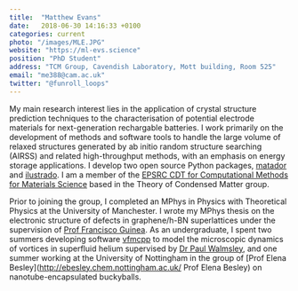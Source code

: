 ```yaml
---
title:  "Matthew Evans"
date:   2018-06-30 14:16:33 +0100
categories: current
photo: "/images/MLE.JPG"
website: "https://ml-evs.science"
position: "PhD Student"
address: "TCM Group, Cavendish Laboratory, Mott building, Room 525"
email: "me388@cam.ac.uk"
twitter: "@funroll_loops"
---
```


My main research interest lies in the application of crystal structure prediction techniques to the characterisation of potential electrode materials for next-generation rechargable batteries. I work primarily on the development of methods and software tools to handle the large volume of relaxed structures generated by ab initio random structure searching (AIRSS) and related high-throughput methods, with an emphasis on energy storage applications. I develop two open source Python packages, [matador](http://matador.science) and [ilustrado](http://www.tcm.phy.cam.ac.uk/~me388/ilustrado). I am a member of the [EPSRC CDT for Computational Methods for Materials Science](http://www.csc.cam.ac.uk/academic/cdtcompmat) based in the Theory of Condensed Matter group.

Prior to joining the group, I completed an MPhys in Physics with Theoretical Physics at the University of Manchester. I wrote my MPhys thesis on the electronic structure of defects in graphene/h-BN superlattices under the supervision of [Prof Francisco Guinea](http://scholar.google.com/citations?user=5FPqkUgAAAAJ). As an undergraduate, I spent two summers developing software [vfmcpp](http://github.com/charmedXi/vfmcppar) to model the microscopic dynamics of vortices in superfluid helium supervised by [Dr Paul Walmsley](http://www.condmat.physics.manchester.ac.uk/researchthemes/quantumfluids/), and one summer working at the University of Nottingham in the group of [Prof Elena Besley](http://ebesley.chem.nottingham.ac.uk/ Prof Elena Besley) on nanotube-encapsulated buckyballs.
